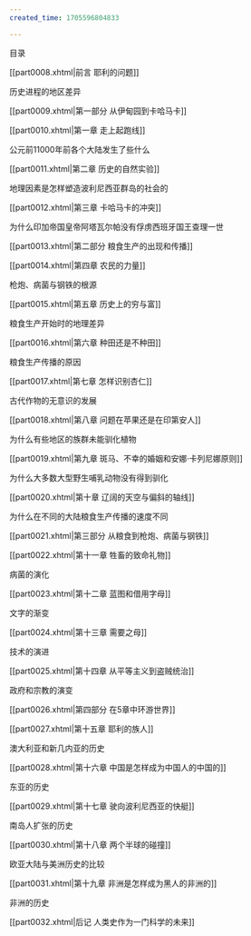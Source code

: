 ```yaml
---
created_time: 1705596804833

---
```

 

目录

[[part0008.xhtml\|前言 耶利的问题]]

历史进程的地区差异

  

[[part0009.xhtml\|第一部分 从伊甸园到卡哈马卡]]

[[part0010.xhtml\|第一章 走上起跑线]]

公元前11000年前各个大陆发生了些什么

[[part0011.xhtml\|第二章 历史的自然实验]]

地理因素是怎样塑造波利尼西亚群岛的社会的

[[part0012.xhtml\|第三章 卡哈马卡的冲突]]

为什么印加帝国皇帝阿塔瓦尔帕没有俘虏西班牙国王查理一世

  

[[part0013.xhtml\|第二部分 粮食生产的出现和传播]]

[[part0014.xhtml\|第四章 农民的力量]]

枪炮、病菌与钢铁的根源

[[part0015.xhtml\|第五章 历史上的穷与富]]

粮食生产开始时的地理差异

[[part0016.xhtml\|第六章 种田还是不种田]]

粮食生产传播的原因

[[part0017.xhtml\|第七章 怎样识别杏仁]]

古代作物的无意识的发展

[[part0018.xhtml\|第八章 问题在苹果还是在印第安人]]

为什么有些地区的族群未能驯化植物

[[part0019.xhtml\|第九章 斑马、不幸的婚姻和安娜·卡列尼娜原则]]

为什么大多数大型野生哺乳动物没有得到驯化

[[part0020.xhtml\|第十章 辽阔的天空与偏斜的轴线]]

为什么在不同的大陆粮食生产传播的速度不同

  

[[part0021.xhtml\|第三部分 从粮食到枪炮、病菌与钢铁]]

[[part0022.xhtml\|第十一章 牲畜的致命礼物]]

病菌的演化

[[part0023.xhtml\|第十二章 蓝图和借用字母]]

文字的渐变

[[part0024.xhtml\|第十三章 需要之母]]

技术的演进

[[part0025.xhtml\|第十四章 从平等主义到盗贼统治]]

政府和宗教的演变

  

[[part0026.xhtml\|第四部分 在5章中环游世界]]

[[part0027.xhtml\|第十五章 耶利的族人]]

澳大利亚和新几内亚的历史

[[part0028.xhtml\|第十六章 中国是怎样成为中国人的中国的]]

东亚的历史

[[part0029.xhtml\|第十七章 驶向波利尼西亚的快艇]]

南岛人扩张的历史

[[part0030.xhtml\|第十八章 两个半球的碰撞]]

欧亚大陆与美洲历史的比较

[[part0031.xhtml\|第十九章 非洲是怎样成为黑人的非洲的]]

非洲的历史

  

[[part0032.xhtml\|后记 人类史作为一门科学的未来]]